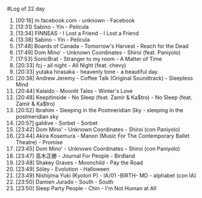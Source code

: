 #Log of 22 day

1. [00:16] m.facebook.com - unknown - Facebook
1. [13:31] Sabino - Yin - Película
1. [13:34] FINNEAS - I Lost a Friend - I Lost a Friend
1. [13:38] Sabino - Yin - Película
1. [17:48] Boards of Canada - Tomorrow's Harvest - Reach for the Dead
1. [17:49] Dom Mino' - Unknown Coordinates - Shiroi (feat. Paniyolo)
1. [17:53] SonicBrat - Stranger to my room - A Matter of Time
1. [20:33] fcj - all night - All Night (feat. chevy)
1. [20:33] yutaka hirasaka - heavenly tone - a beautiful day
1. [20:38] Andrew Jeremy - Coffee Talk (Original Soundtrack) - Sleepless Mind
1. [20:44] Kalaido - Moonlit Tales - Winter's Love
1. [20:48] Keepitinside - No Sleep (feat. Zamir & Ka$tro) - No Sleep (feat. Zamir & Ka$tro)
1. [20:52] Ibrahim - Sleeping in the Postmeridian Sky - sleeping in the postmeridian sky
1. [20:57] galdive - Sorbet - Sorbet
1. [23:42] Dom Mino' - Unknown Coordinates - Shiroi (con Paniyolo)
1. [23:44] Akira Kosemura - Manon (Music For The Contemporary Ballet Theatre) - Promise
1. [23:45] Dom Mino' - Unknown Coordinates - Shiroi (con Paniyolo)
1. [23:47] 高木正勝 - Journal For People - Birdland
1. [23:48] Shakey Graves - Moonchild - Pay the Road
1. [23:49] Sóley - Evolution - Halloween
1. [23:49] Nishijima Yuki (Kyoton P) - IA/01 -BIRTH- MD - alphabet (con IA)
1. [23:50] Damien Jurado - South - South
1. [23:50] Sleep Party People - Chin - I'm Not Human at All
